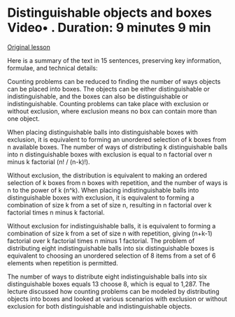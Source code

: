# Distinguishable objects and boxes Video• . Duration: 9 minutes 9 min

[Original lesson](https://www.coursera.org/learn/uol-discrete-mathematics/lecture/i6JAK/distinguishable-objects-and-boxes)

Here is a summary of the text in 15 sentences, preserving key information, formulae, and technical details:

Counting problems can be reduced to finding the number of ways objects can be placed into boxes. The objects can be either distinguishable or indistinguishable, and the boxes can also be distinguishable or indistinguishable. Counting problems can take place with exclusion or without exclusion, where exclusion means no box can contain more than one object.

When placing distinguishable balls into distinguishable boxes with exclusion, it is equivalent to forming an unordered selection of k boxes from n available boxes. The number of ways of distributing k distinguishable balls into n distinguishable boxes with exclusion is equal to n factorial over n minus k factorial (n! / (n-k)!).

Without exclusion, the distribution is equivalent to making an ordered selection of k boxes from n boxes with repetition, and the number of ways is n to the power of k (n^k). When placing indistinguishable balls into distinguishable boxes with exclusion, it is equivalent to forming a combination of size k from a set of size n, resulting in n factorial over k factorial times n minus k factorial.

Without exclusion for indistinguishable balls, it is equivalent to forming a combination of size k from a set of size n with repetition, giving (n+k-1) factorial over k factorial times n minus 1 factorial. The problem of distributing eight indistinguishable balls into six distinguishable boxes is equivalent to choosing an unordered selection of 8 items from a set of 6 elements when repetition is permitted.

The number of ways to distribute eight indistinguishable balls into six distinguishable boxes equals 13 choose 8, which is equal to 1,287. The lecture discussed how counting problems can be modeled by distributing objects into boxes and looked at various scenarios with exclusion or without exclusion for both distinguishable and indistinguishable objects.

